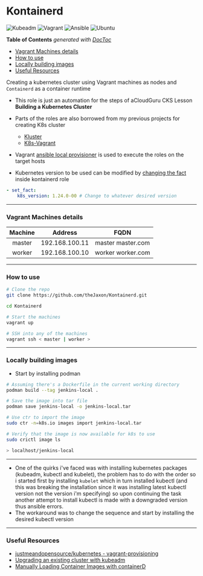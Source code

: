# Kontainerd 

![Kubeadm](https://img.shields.io/badge/-Kubeadm-326CE5?style=for-the-badge&logo=Kubernetes&logoColor=white)
![Vagrant](https://img.shields.io/badge/-Vagrant-1563FF?style=for-the-badge&logo=Vagrant&logoColor=white)
![Ansible](https://img.shields.io/badge/-ansible-C9284D?style=for-the-badge&logo=ansible&logoColor=white)
![Ubuntu](https://img.shields.io/badge/-ubuntu-E95420?style=for-the-badge&logo=ubuntu&logoColor=white)

<!-- START doctoc generated TOC please keep comment here to allow auto update -->
<!-- DON'T EDIT THIS SECTION, INSTEAD RE-RUN doctoc TO UPDATE -->
**Table of Contents**  *generated with [DocToc](https://github.com/thlorenz/doctoc)*

- [Vagrant Machines details](#vagrant-machines-details)
- [How to use](#how-to-use)
- [Locally building images](#locally-building-images)
- [Useful Resources](#useful-resources)

<!-- END doctoc generated TOC please keep comment here to allow auto update -->

Creating a kubernetes cluster using Vagrant machines as nodes and `Containerd` as a container runtime
- This role is just an automation for the steps of aCloudGuru CKS Lesson **Building a Kubernetes Cluster**
- Parts of the roles are also borrowed from my previous projects for creating K8s cluster
    - [Kluster](https://github.com/theJaxon/Kluster)
    - [K8s-Vagrant](https://github.com/theJaxon/K8s-Vagrant)
- Vagrant [ansible local provisioner](https://www.vagrantup.com/docs/provisioning/ansible_local) is used to execute the roles on the target hosts

- Kubernetes version to be used can be modified by [changing the fact](https://github.com/theJaxon/Kontainerd/blob/main/kontainerd/tasks/prerequisites.yml#L40) inside kontainerd role 
```yaml
- set_fact:
    k8s_version: 1.24.0-00 # Change to whatever desired version
```
---

### Vagrant Machines details

|  Machine |    Address    |         FQDN         |
|:--------:|:-------------:|:--------------------:|
|  master | 192.168.100.11 |  master master.com |
| worker | 192.168.100.10 | worker worker.com |

---

### How to use
```bash
# Clone the repo
git clone https://github.com/theJaxon/Kontainerd.git

cd Kontainerd

# Start the machines 
vagrant up 

# SSH into any of the machines 
vagrant ssh < master | worker >
```

---

### Locally building images
- Start by installing podman
```bash
# Assuming there's a Dockerfile in the current working directory
podman build --tag jenkins-local .

# Save the image into tar file
podman save jenkins-local -o jenkins-local.tar

# Use ctr to import the image 
sudo ctr -n=k8s.io images import jenkins-local.tar

# Verify that the image is now available for k8s to use 
sudo crictl image ls

> localhost/jenkins-local
``` 

---

- One of the quirks i've faced was with installing kubernetes packages (kubeadm, kubectl and kubelet), the problem has to do with the order so i started first by installing `kubelet` which in turn installed kubectl (and this was breaking the installation since it was installing latest kubectl version not the version i'm specifying) so upon continuing the task another attempt to install kubectl is made with a downgraded version thus ansible errors. 
- The workaround was to change the sequence and start by installing the desired kubectl version 

---

### Useful Resources
- [ justmeandopensource/kubernetes - vagrant-provisioning ](https://github.com/justmeandopensource/kubernetes/tree/master/vagrant-provisioning)
- [Upgrading an existing cluster with kubeadm](https://kubernetes.io/docs/tasks/administer-cluster/coredns/#migrating-to-coredns)
- [Manually Loading Container Images with containerD](https://blog.scottlowe.org/2020/01/25/manually-loading-container-images-with-containerd/)
